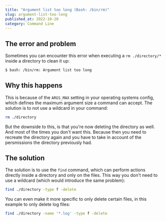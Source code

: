 ```yaml
---
title: "Argument list too long (Bash: /bin/rm)"
slug: argument-list-too-long
published_at: 2022-10-20
category: Command Line
---
```


## The error and problem

Sometimes you can encounter this error when executing a `rm ./directory/*` inside a directory to clean it up:

```bash
$ bash: /bin/rm: Argument list too long
```

## Why this happens

This is because of the `ARGS_MAX` setting in your operating systems config, which defines the maximum argument size a command can accept. The solution is to not use a wildcard in your command:

```bash
rm ./directory
```

But the downside to this, is that you're now deleting the directory as well. And most of the times you don't want this. Because then you need to recreate the directory again and you have to take in account of the persmissions the directory previously had.

## The solution

The solution is to use the `find` command, which can perform actions directly inside a directory and only on the files. This way you don't need to use a wildcard (which would introduce the same problem):

```bash
find ./directory -type f -delete
```

You can even make it more specific to only delete certain files, in this example to only delete log files:

```bash
find ./directory -name '*.log' -type f -delete
```
